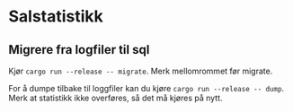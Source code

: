 # Salstatistikk

## Migrere fra logfiler til sql

Kjør `cargo run --release -- migrate`. Merk mellomrommet før migrate.

For å dumpe tilbake til loggfiler kan du kjøre `cargo run --release -- dump`. Merk at statistikk ikke overføres, så det må kjøres på nytt.


